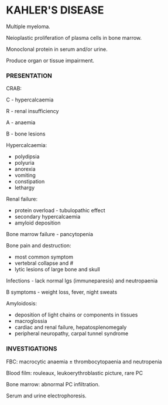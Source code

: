 # KAHLER'S DISEASE

Multiple myeloma.

Neioplastic proliferation of plasma cells in bone marrow.

Monoclonal protein in serum and/or urine.

Produce organ or tissue impairment.

### PRESENTATION

CRAB:

C - hypercalcaemia

R - renal insufficiency

A - anaemia

B - bone lesions

Hypercalcaemia:

- polydipsia
- polyuria
- anorexia
- vomiting
- constipation
- lethargy

Renal failure:

- protein overload - tubulopathic effect
- secondary hypercalcaemia
- amyloid deposition

Bone marrow failure - pancytopenia

Bone pain and destruction:

- most common symptom
- vertebral collapse and #
- lytic lesions of large bone and skull

Infections - lack normal Igs (immuneparesis) and neutropaenia

B symptoms - weight loss, fever, night sweats

Amyloidosis:

- deposition of light chains or components in tissues
- macroglossia
- cardiac and renal failure, hepatosplenomegaly
- peripheral neuropathy, carpal tunnel syndrome

### INVESTIGATIONS

FBC: macrocytic anaemia ± thrombocytopaenia and neutropenia

Blood film: rouleaux, leukoerythroblastic picture, rare PC

Bone marrow: abnormal PC infiltration.

Serum and urine electrophoresis.
